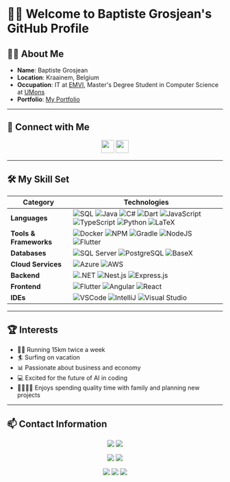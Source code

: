 <!-- Add a custom banner -->
<!-- <p align="center">
  <img src="https://your-banner-image-link.com/banner.png" alt="Baptiste Grosjean's GitHub Profile" width="100%">
</p> -->

# 🙋‍♂️ Welcome to Baptiste Grosjean's GitHub Profile

<!-- <p align="center">
  <img src="https://avatars.githubusercontent.com/u/83280831?v=4" alt="Profile Picture" width="150" height="150" style="border-radius: 50%;">
</p> -->

## 👨‍💻 About Me
- **Name**: Baptiste Grosjean
- **Location**: Kraainem, Belgium
- **Occupation**: IT at [EMVI](https://www.emvi.ai/), Master's Degree Student in Computer Science at [UMons](https://www.umons.be/)
- **Portfolio**: [My Portfolio](https://my-way-bg.vercel.app/about/way)

<hr>

## 🔗 Connect with Me
<p align="center">
  <a href="https://www.linkedin.com/in/grosjeanbaptiste"><img src="https://cdn-icons-png.flaticon.com/512/174/174857.png" width="30" height="30"></a>
  <a href="mailto:grosjeanbaptisteit@outlook.com"><img src="https://cdn-icons-png.flaticon.com/512/732/732200.png" width="30" height="30"></a>
</p>

<hr>

## 🛠️ My Skill Set

| **Category**           | **Technologies**                                                                                                                                                                                                                                                                                                                                                                                                                                                                                                                                                                                                        |
| ---------------------- | ----------------------------------------------------------------------------------------------------------------------------------------------------------------------------------------------------------------------------------------------------------------------------------------------------------------------------------------------------------------------------------------------------------------------------------------------------------------------------------------------------------------------------------------------------------------------------------------------------------------------- |
| **Languages**          | ![SQL](https://img.shields.io/badge/SQL-blue?style=flat&logo=sql) ![Java](https://img.shields.io/badge/Java-orange?style=flat&logo=java) ![C#](https://img.shields.io/badge/C%23-blue?style=flat&logo=c-sharp) ![Dart](https://img.shields.io/badge/Dart-blue?style=flat&logo=dart) ![JavaScript](https://img.shields.io/badge/JavaScript-yellow?style=flat&logo=javascript) ![TypeScript](https://img.shields.io/badge/TypeScript-blue?style=flat&logo=typescript) ![Python](https://img.shields.io/badge/Python-blue?style=flat&logo=python) ![LaTeX](https://img.shields.io/badge/LaTeX-green?style=flat&logo=latex) |
| **Tools & Frameworks** | ![Docker](https://img.shields.io/badge/Docker-blue?style=flat&logo=docker) ![NPM](https://img.shields.io/badge/NPM-red?style=flat&logo=npm) ![Gradle](https://img.shields.io/badge/Gradle-green?style=flat&logo=gradle) ![NodeJS](https://img.shields.io/badge/Node.js-green?style=flat&logo=node.js) ![Flutter](https://img.shields.io/badge/Flutter-blue?style=flat&logo=flutter)                                                                                                                                                                                                                                     |
| **Databases**          | ![SQL Server](https://img.shields.io/badge/SQL%20Server-red?style=flat&logo=microsoft-sql-server) ![PostgreSQL](https://img.shields.io/badge/PostgreSQL-blue?style=flat&logo=postgresql) ![BaseX](https://img.shields.io/badge/BaseX-lightgrey?style=flat&logo=database)                                                                                                                                                                                                                                                                                                                                                |
| **Cloud Services**     | ![Azure](https://img.shields.io/badge/Azure-blue?style=flat&logo=microsoft-azure) ![AWS](https://img.shields.io/badge/AWS-orange?style=flat&logo=amazon-aws)                                                                                                                                                                                                                                                                                                                                                                                                                                                            |
| **Backend**            | ![.NET](https://img.shields.io/badge/.NET-purple?style=flat&logo=.net) ![Nest.js](https://img.shields.io/badge/Nest.js-red?style=flat&logo=nestjs) ![Express.js](https://img.shields.io/badge/Express.js-black?style=flat&logo=express)                                                                                                                                                                                                                                                                                                                                                                                 |
| **Frontend**           | ![Flutter](https://img.shields.io/badge/Flutter-blue?style=flat&logo=flutter) ![Angular](https://img.shields.io/badge/Angular-red?style=flat&logo=angular) ![React](https://img.shields.io/badge/React-blue?style=flat&logo=react)                                                                                                                                                                                                                                                                                                                                                                                      |
| **IDEs**               | ![VSCode](https://img.shields.io/badge/VS%20Code-blue?style=flat&logo=visual-studio-code) ![IntelliJ](https://img.shields.io/badge/IntelliJ%20IDEA-black?style=flat&logo=intellij-idea) ![Visual Studio](https://img.shields.io/badge/Visual%20Studio-purple?style=flat&logo=visual-studio)                                                                                                                                                                                                                                                                                                                             |

<hr>

## 🏆 Interests
- 🏃‍♂️ Running 15km twice a week
- 🏄 Surfing on vacation
- 📊 Passionate about business and economy
- 💻 Excited for the future of AI in coding
- 👨‍👩‍👧‍👦 Enjoys spending quality time with family and planning new projects

<hr>

## 📫 Contact Information
<p align="center">
  <a href="mailto:grosjeanbaptisteit@outlook.com"><img src="https://img.shields.io/badge/Email-Baptiste_Grosjean-blue?style=flat&logo=gmail"></a>  
  <a href="tel:+32496289705"><img src="https://img.shields.io/badge/Phone-Baptiste_Grosjean-blue?style=flat&logo=phone"></a>
</p>

<p align="center">
  <a href="https://registry.jsonresume.org/grosjeanbaptiste"><img src="https://img.shields.io/badge/Resume-JSONResume-blue"></a>
  <a href="https://registry.jsonresume.org/grosjeanbaptiste/dashboard"><img src="https://img.shields.io/badge/Dashboard-Profile-green"></a>
</p>

<p align="center">
  <img src="https://img.shields.io/badge/Licence-Baptiste_Grosjean-black">
  <img src="https://img.shields.io/badge/Languages-French,_English,_Dutch-orange">
  <img src="https://img.shields.io/badge/Platforms-Android,_iOS,_MacOS,_Linux,_Web-blue">
</p>